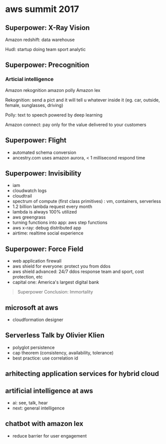 # aws summit 2017

## Superpower: X-Ray Vision

Amazon redshift: data warehouse 

Hudl: startup doing team sport analytic

## Superpower: Precognition 

### Articial intelligence 
Amazon rekognition
amazon polly
Amazon lex

Rekognition: send a pict and it will tell u whatever inside it (eg. car, outside, female, sunglasses, driving) 
 
Polly: text to speech powered by deep learning 

Amazon connect: pay only for the value delivered to your customers 

## Superpower: Flight
- automated schema conversion 
- ancestry.com uses amazon aurora, < 1 millisecond respond time 

## Superpower: Invisibility
- iam
- cloudwatch logs
- cloudtrail
- spectrum of compute (first class primitives) : vm, containers, serverless
- 1.2 billion lambda request every month
- lambda is always 100% utilized
- aws greengrass
- turning functions into app: aws step functions
- aws x-ray: debug distributed app
- airtime: realtime social experience 

## Superpower: Force Field
- web application firewall
- aws shield for everyone: protect you from ddos
- aws shield advanced: 24/7 ddos response team and sport, cost protection, etc
- capital one: America's largest digital bank 
 
> Superpower Conclusion: Immortality 

## microsoft at aws
- cloudformation designer

## Serverless Talk by Olivier Klien
- polyglot persistence
- cap theorem (consistency, availability, tolerance) 
- best practice: use correlation id

## arhitecting application services for hybrid cloud

## artificial intelligence at aws
- ai: see, talk, hear
- next: general intelligence 

## chatbot with amazon lex
- reduce barrier for user engagement 
